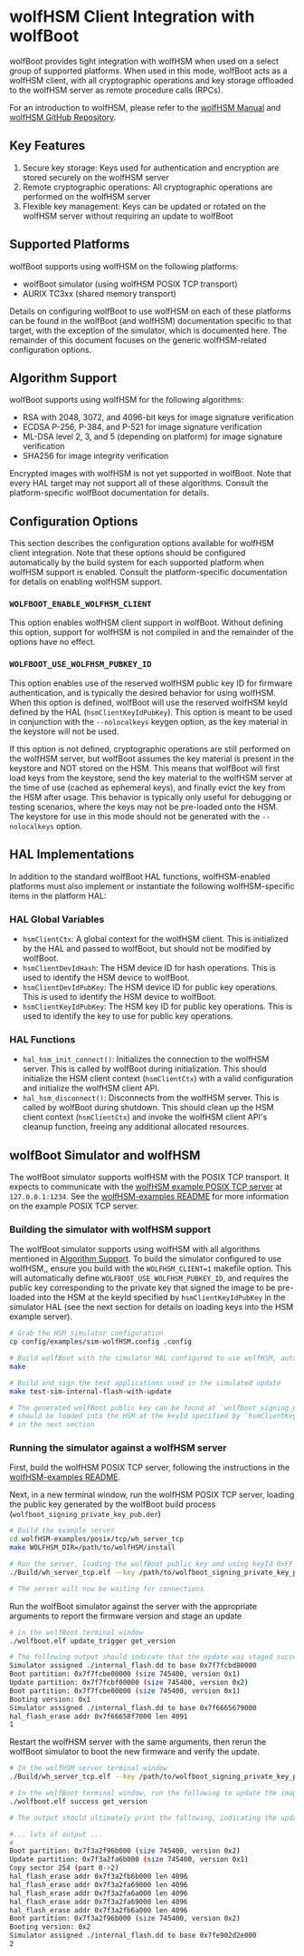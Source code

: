 
# wolfHSM Client Integration with wolfBoot

wolfBoot provides tight integration with wolfHSM when used on a select group of supported platforms. When used in this mode, wolfBoot acts as a wolfHSM client, with all cryptographic operations and key storage offloaded to the wolfHSM server as remote procedure calls (RPCs).

For an introduction to wolfHSM, please refer to the [wolfHSM Manual](https://wolfSSL.com/https://www.wolfssl.com/documentation/manuals/wolfhsm/) and [wolfHSM GitHub Repository](https://github.com/wolfssl/wolfHSM.git).

## Key Features

1. Secure key storage: Keys used for authentication and encryption are stored securely on the wolfHSM server
2. Remote cryptographic operations: All cryptographic operations are performed on the wolfHSM server
3. Flexible key management: Keys can be updated or rotated on the wolfHSM server without requiring an update to wolfBoot

## Supported Platforms

wolfBoot supports using wolfHSM on the following platforms:

- wolfBoot simulator (using wolfHSM POSIX TCP transport)
- AURIX TC3xx (shared memory transport)

Details on configuring wolfBoot to use wolfHSM on each of these platforms can be found in the wolfBoot (and wolfHSM) documentation specific to that target, with the exception of the simulator, which is documented here. The remainder of this document focuses on the generic wolfHSM-related configuration options.

## Algorithm Support

wolfBoot supports using wolfHSM for the following algorithms:

- RSA with 2048, 3072, and 4096-bit keys for image signature verification
- ECDSA P-256, P-384, and P-521 for image signature verification
- ML-DSA level 2, 3, and 5 (depending on platform) for image signature verification
- SHA256 for image integrity verification

Encrypted images with wolfHSM is not yet supported in wolfBoot. Note that every HAL target may not support all of these algorithms. Consult the platform-specific wolfBoot documentation for details.

## Configuration Options

This section describes the configuration options available for wolfHSM client integration. Note that these options should be configured automatically by the build system for each supported platform when wolfHSM support is enabled. Consult the platform-specific documentation for details on enabling wolfHSM support.

### `WOLFBOOT_ENABLE_WOLFHSM_CLIENT`

This option enables wolfHSM client support in wolfBoot. Without defining this option, support for wolfHSM is not compiled in and the remainder of the options have no effect.

### `WOLFBOOT_USE_WOLFHSM_PUBKEY_ID`

This option enables use of the reserved wolfHSM public key ID for firmware authentication, and is typically the desired behavior for using wolfHSM. When this option is defined, wolfBoot will use the reserved wolfHSM keyId defined by the HAL (`hsmClientKeyIdPubKey`). This option is meant to be used in conjunction with the `--nolocalkeys` keygen option, as the key material in the keystore will not be used.

If this option is not defined, cryptographic operations are still performed on the wolfHSM server, but wolfBoot assumes the key material is present in the keystore and NOT stored on the HSM. This means that wolfBoot will first load keys from the keystore, send the key material to the wolfHSM server at the time of use (cached as ephemeral keys), and finally evict the key from the HSM after usage. This behavior is typically only useful for debugging or testing scenarios, where the keys may not be pre-loaded onto the HSM. The keystore for use in this mode should not be generated with the `--nolocalkeys` option.

## HAL Implementations

In addition to the standard wolfBoot HAL functions, wolfHSM-enabled platforms must also implement or instantiate the following wolfHSM-specific items in the platform HAL:

### HAL Global Variables

- `hsmClientCtx`: A global context for the wolfHSM client. This is initialized by the HAL and passed to wolfBoot, but should not be modified by wolfBoot.
- `hsmClientDevIdHash`: The HSM device ID for hash operations. This is used to identify the HSM device to wolfBoot.
- `hsmClientDevIdPubKey`: The HSM device ID for public key operations. This is used to identify the HSM device to wolfBoot.
- `hsmClientKeyIdPubKey`: The HSM key ID for public key operations. This is used to identify the key to use for public key operations.

### HAL Functions

- `hal_hsm_init_connect()`: Initializes the connection to the wolfHSM server. This is called by wolfBoot during initialization. This should initialize the HSM client context (`hsmClientCtx`) with a valid configuration and initialize the wolfHSM client API.
- `hal_hsm_disconnect()`: Disconnects from the wolfHSM server. This is called by wolfBoot during shutdown. This should clean up the HSM client context (`hsmClientCtx`) and invoke the wolfHSM client API's cleanup function, freeing any additional allocated resources.

## wolfBoot Simulator and wolfHSM

The wolfBoot simulator supports wolfHSM with the POSIX TCP transport. It expects to communicate with the [wolfHSM example POSIX TCP server](https://github.com/wolfSSL/wolfHSM-examples/tree/main/posix/tcp/wh_server_tcp) at `127.0.0.1:1234`. See the [wolfHSM-examples README](https://github.com/wolfSSL/wolfHSM-examples/blob/main/README.md) for more information on the example POSIX TCP server.

### Building the simulator with wolfHSM support

The wolfBoot simulator supports using wolfHSM with all algorithms mentioned in [Algorithm Support](#algorithm-support). To build the simulator configured to use wolfHSM,, ensure you build with the `WOLFHSM_CLIENT=1` makefile option. This will automatically define `WOLFBOOT_USE_WOLFHSM_PUBKEY_ID`, and requires the public key corresponding to the private key that signed the image to be pre-loaded into the HSM at the keyId specified by `hsmClientKeyIdPubKey` in the simulator HAL (see the next section for details on loading keys into the HSM example server).

```sh
# Grab the HSM simulator configuration
cp config/examples/sim-wolfHSM.config .config

# Build wolfBoot with the simulator HAL configured to use wolfHSM, automatically generating keys
make

# Build and sign the test applications used in the simulated update
make test-sim-internal-flash-with-update

# The generated wolfBoot public key can be found at `wolfboot_signing_private_key_pub.der`, and
# should be loaded into the HSM at the keyId specified by `hsmClientKeyIdPubKey` as described
# in the next section
```

### Running the simulator against a wolfHSM server

First, build the wolfHSM POSIX TCP server, following the instructions in the [wolfHSM-examples README](https://github.com/wolfSSL/wolfHSM-examples/blob/main/README.md). 

Next, in a new terminal window, run the wolfHSM POSIX TCP server, loading the public key generated by the wolfBoot build process (`wolfboot_signing_private_key_pub.der`)

```sh
# Build the example server
cd wolfHSM-examples/posix/tcp/wh_server_tcp
make WOLFHSM_DIR=/path/to/wolfHSM/install

# Run the server, loading the wolfBoot public key and using keyId 0xFF (or modify keyId to match value of `hsmClientKeyIdPubKey` in `hal/sim.c`)
./Build/wh_server_tcp.elf --key /path/to/wolfboot_signing_private_key_pub.der --id 0xFF

# The server will now be waiting for connections
```

Run the wolfBoot simulator against the server with the appropriate arguments to report the firmware version and stage an update

```sh
# in the wolfBoot terminal window
./wolfboot.elf update_trigger get_version

# The following output should indicate that the update was staged successfully
Simulator assigned ./internal_flash.dd to base 0x7f7fcbd80000
Boot partition: 0x7f7fcbe00000 (size 745400, version 0x1)
Update partition: 0x7f7fcbf00000 (size 745400, version 0x2)
Boot partition: 0x7f7fcbe00000 (size 745400, version 0x1)
Booting version: 0x1
Simulator assigned ./internal_flash.dd to base 0x7f6665679000
hal_flash_erase addr 0x7f66658f7000 len 4091
1
```

Restart the wolfHSM server with the same arguments, then rerun the wolfBoot simulator to boot the new firmware and verify the update.

```sh
# In the wolfHSM server terminal window
./Build/wh_server_tcp.elf --key /path/to/wolfboot_signing_private_key_pub.der --id 0xFF

# In the wolfBoot terminal window, run the following to update the image and confirm the update
./wolfboot.elf success get_version

# The output should ultimately print the following, indicating the update was successful

#... lots of output ...
#
Boot partition: 0x7f3a2f96b000 (size 745400, version 0x2)
Update partition: 0x7f3a2fa6b000 (size 745400, version 0x1)
Copy sector 254 (part 0->2)
hal_flash_erase addr 0x7f3a2fb6b000 len 4096
hal_flash_erase addr 0x7f3a2fa69000 len 4096
hal_flash_erase addr 0x7f3a2fa6a000 len 4096
hal_flash_erase addr 0x7f3a2fa69000 len 4096
hal_flash_erase addr 0x7f3a2fb6a000 len 4096
Boot partition: 0x7f3a2f96b000 (size 745400, version 0x2)
Booting version: 0x2
Simulator assigned ./internal_flash.dd to base 0x7fe902d2e000
2
```


